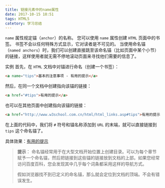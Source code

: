 ```yaml
---
title: 链接元素中的name属性
date: 2017-10-15 18:51
tags: HTML5
catetory: 学习总结
---
```


`name` 属性规定锚（`anchor`）的名称。
您可以使用 `name` 属性创建 `HTML` 页面中的书签。
书签不会以任何特殊方式显示，它对读者是不可见的。
当使用命名锚（`named anchors`）时，我们可以创建直接跳至该命名锚（比如页面中某个小节）的链接，这样使用者就无需不停地滚动页面来寻找他们需要的信息了。

实例
首先，在 `HTML` 文档中对锚进行命名（创建一个书签）：

```html
<a name="tips">基本的注意事项 - 有用的提示</a>
```

然后，在同一个文档中创建指向该锚的链接：

```html
<a href="#tips">有用的提示</a>
```

也可以在其他页面中创建指向该锚的链接：

```html
<a href="http://www.w3school.com.cn/html/html_links.asp#tips">有用的提示</a>
```

在上面的代码中，我们将 `#` 符号和锚名称添加到 `URL` 的末端，就可以直接链接到 `tips` 这个命名锚了。

具体效果：[有用的提示](http://www.w3school.com.cn/html/html_links.asp#tips)

> **提示**：
  命名锚经常用于在大型文档开始位置上创建目录。可以为每个章节赋予一个命名锚，然后把链接到这些锚的链接放到文档的上部。如果您经常访问百度百科，您会发现其中几乎每个词条都采用这样的导航方式。
>
>  假如浏览器找不到已定义的命名锚，那么就会定位到文档的顶端。不会有错误发生。